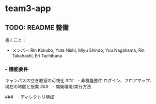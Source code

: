 # team3-app

## TODO: README 整備


書くこと：
- メンバー
Rin Kokubo, Yuta Nishi, Miyu Shindo, Yuu Nagahama, Rin Takahashi, Eri Tachibana
### - 機能要件
キャンパスの空き教室の可視化
###　- 非機能要件
ログイン、フロアマップ、現在の時間と授業
###　- 開発環境/実行方法

###　- ディレクトリ構成
